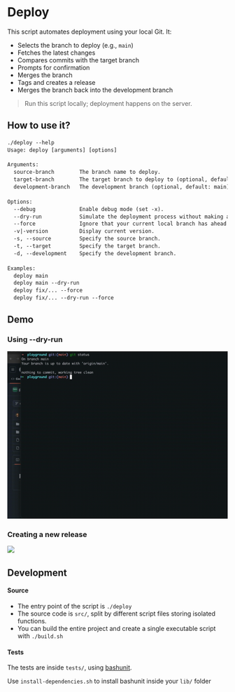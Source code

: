 # Deploy

This script automates deployment using your local Git. It:

- Selects the branch to deploy (e.g., `main`)
- Fetches the latest changes
- Compares commits with the target branch
- Prompts for confirmation
- Merges the branch
- Tags and creates a release
- Merges the branch back into the development branch

> Run this script locally; deployment happens on the server.

## How to use it?

```txt
./deploy --help
Usage: deploy [arguments] [options]

Arguments:
  source-branch        The branch name to deploy.
  target-branch        The target branch to deploy to (optional, default: prod).
  development-branch   The development branch (optional, default: main).

Options:
  --debug              Enable debug mode (set -x).
  --dry-run            Simulate the deployment process without making any changes.
  --force              Ignore that your current local branch has ahead commits.
  -v|-version          Display current version.
  -s, --source         Specify the source branch.
  -t, --target         Specify the target branch.
  -d, --development    Specify the development branch.

Examples:
  deploy main
  deploy main --dry-run
  deploy fix/... --force
  deploy fix/... --dry-run --force
```

## Demo

### Using --dry-run

![](demo/using-dry-run.gif)

### Creating a new release

![](demo/creating-release.gif)

## Development

#### Source

- The entry point of the script is `./deploy`
- The source code is `src/`, split by different script files storing isolated functions.
- You can build the entire project and create a single executable script with `./build.sh`

#### Tests

The tests are inside `tests/`, using [bashunit](https://github.com/TypedDevs/bashunit/).

Use `install-dependencies.sh` to install bashunit inside your `lib/` folder
